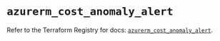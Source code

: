 # `azurerm_cost_anomaly_alert`

Refer to the Terraform Registry for docs: [`azurerm_cost_anomaly_alert`](https://registry.terraform.io/providers/hashicorp/azurerm/4.28.0/docs/resources/cost_anomaly_alert).

